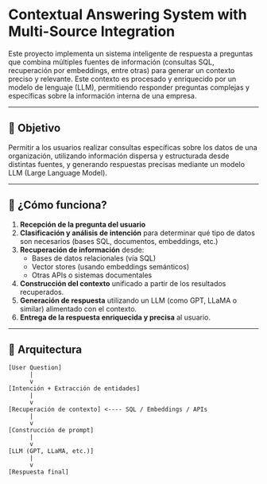 # Contextual Answering System with Multi-Source Integration

Este proyecto implementa un sistema inteligente de respuesta a preguntas que combina múltiples fuentes de información (consultas SQL, recuperación por embeddings, entre otras) para generar un contexto preciso y relevante. Este contexto es procesado y enriquecido por un modelo de lenguaje (LLM), permitiendo responder preguntas complejas y específicas sobre la información interna de una empresa.

---

## 🚀 Objetivo

Permitir a los usuarios realizar consultas específicas sobre los datos de una organización, utilizando información dispersa y estructurada desde distintas fuentes, y generando respuestas precisas mediante un modelo LLM (Large Language Model).

---

## 🧠 ¿Cómo funciona?

1. **Recepción de la pregunta del usuario**
2. **Clasificación y análisis de intención** para determinar qué tipo de datos son necesarios (bases SQL, documentos, embeddings, etc.)
3. **Recuperación de información** desde:
   - Bases de datos relacionales (vía SQL)
   - Vector stores (usando embeddings semánticos)
   - Otras APIs o sistemas documentales
4. **Construcción del contexto** unificado a partir de los resultados recuperados.
5. **Generación de respuesta** utilizando un LLM (como GPT, LLaMA o similar) alimentado con el contexto.
6. **Entrega de la respuesta enriquecida y precisa** al usuario.

---

## 🧱 Arquitectura

```text
[User Question]
      |
      v
[Intención + Extracción de entidades]
      |
      v
[Recuperación de contexto] <---- SQL / Embeddings / APIs
      |
      v
[Construcción de prompt]
      |
      v
[LLM (GPT, LLaMA, etc.)]
      |
      v
[Respuesta final]
